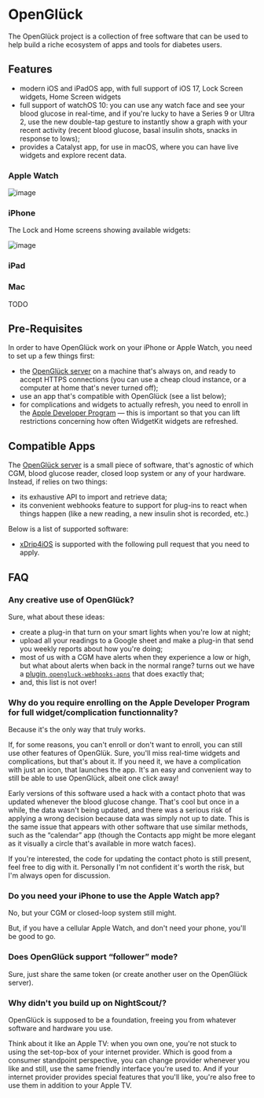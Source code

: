 # OpenGlück

The OpenGlück project is a collection of free software that can be used to help
build a riche ecosystem of apps and tools for diabetes users.

## Features

- modern iOS and iPadOS app, with full support of iOS 17, Lock Screen widgets, Home Screen widgets
- full support of watchOS 10: you can use any watch face and see your blood glucose in real-time, and if you're lucky to have a Series 9 or Ultra 2, use the new double-tap gesture to instantly show a graph with your recent activity (recent blood glucose, basal insulin shots, snacks in response to lows);
- provides a Catalyst app, for use in macOS, where you can have live widgets and explore recent data.

### Apple Watch

![image](https://github.com/open-gluck/.github/assets/66381046/00f71f7a-d6b5-491d-b175-c8c4f1f37009)

### iPhone

The Lock and Home screens showing available widgets:

![image](https://github.com/open-gluck/.github/assets/66381046/3be96363-f8f6-4d5e-b452-73c0d9b02952)

### iPad

### Mac

TODO

## Pre-Requisites

In order to have OpenGlück work on your iPhone or Apple Watch, you need to set up a few things first:

- the [OpenGlück server](https://github.com/open-gluck/opengluck-server) on a machine that's always on, and ready to accept HTTPS connections (you can use a cheap cloud instance, or a computer at home that's never turned off);
- use an app that's compatible with OpenGlück (see a list below);
- for complications and widgets to actually refresh, you need to enroll in the [Apple Developer Program](https://developer.apple.com/programs/) — this is important so that you can lift restrictions concerning how often WidgetKit widgets are refreshed.

## Compatible Apps

The [OpenGlück server](https://github.com/open-gluck/opengluck-server) is a small piece of software, that's agnostic of which CGM, blood glucose reader, closed loop system or any of your hardware. Instead, if relies on two things:
- its exhaustive API to import and retrieve data;
- its convenient webhooks feature to support for plug-ins to react when things happen (like a new reading, a new insulin shot is recorded, etc.)

Below is a list of supported software:

- [xDrip4iOS](https://xdrip4ios.readthedocs.io/en/latest/) is supported with the following pull request that you need to apply.

## FAQ

### Any creative use of OpenGlück?

Sure, what about these ideas:
- create a plug-in that turn on your smart lights when you're low at night;
- upload all your readings to a Google sheet and make a plug-in that send you weekly reports about how you're doing;
- most of us with a CGM have alerts when they experience a low or high, but what about alerts when back in the normal range? turns out we have a [plugin, `opengluck-webhooks-apns`](https://github.com/open-gluck/opengluck-webhook-apns) that does exactly that;
- and, this list is not over!

### Why do you require enrolling on the Apple Developer Program for full widget/complication functionnality?

Because it's the only way that truly works. 

If, for some reasons, you can't enroll or don't want to enroll, you can still use other features of OpenGlük. Sure, you'll miss real-time widgets and complications, but that's about it. If you need it, we have a complication with just an icon, that launches the app. It's an easy and convenient way to still be able to use OpenGlück, albeit one click away!

Early versions of this software used a hack with a contact photo that was updated whenever the blood glucose change. That's cool but once in a while, the data wasn't being updated, and there was a serious risk of applying a wrong decision because data was simply not up to date. This is the same issue that appears with other software that use similar methods, such as the “calendar” app (though the Contacts app might be more elegant as it visually a circle that's available in more watch faces).

If you're interested, the code for updating the contact photo is still present, feel free to dig with it. Personally I'm not confident it's worth the risk, but I'm always open for discussion.

### Do you need your iPhone to use the Apple Watch app?

No, but your CGM or closed-loop system still might.

But, if you have a cellular Apple Watch, and don't need your phone, you'll be good to go.

### Does OpenGlück support “follower” mode?

Sure, just share the same token (or create another user on the OpenGlück server).

### Why didn't you build up on NightScout/<other alternative>?

OpenGlück is supposed to be a foundation, freeing you from whatever software and hardware you use.

Think about it like an Apple TV: when you own one, you're not stuck to using the set-top-box of your internet provider. Which is good from a consumer standpoint perspective, you can change provider whenever you like and still, use the same friendly interface you're used to. And if your internet provider provides special features that you'll like, you're also free to use them in addition to your Apple TV.


